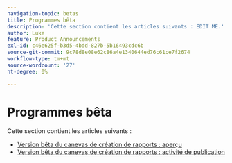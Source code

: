 ```yaml
---
navigation-topic: betas
title: Programmes bêta
description: 'Cette section contient les articles suivants : EDIT ME.'
author: Luke
feature: Product Announcements
exl-id: c46e625f-b3d5-4bdd-827b-5b16493cdc6b
source-git-commit: 9c78d8e08e62c86a4e1340644ed76c61ce7f2674
workflow-type: tm+mt
source-wordcount: '27'
ht-degree: 0%

---
```


# Programmes bêta

Cette section contient les articles suivants :

* [Version bêta du canevas de création de rapports : aperçu](/help/quicksilver/product-announcements/betas/reporting-canvas-beta/reporting-canvas-beta-overview.md)
* [Version bêta du canevas de création de rapports : activité de publication](/help/quicksilver/product-announcements/betas/reporting-canvas-beta/reporting-canvas-release-activity.md)


